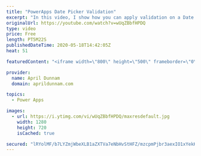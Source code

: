 ```yaml
---
title: "PowerApps Date Picker Validation"
excerpt: "In this video, I show how you can apply validation on a Date Picker control in PowerApps.  You can use this to restrict the selected date options to business days only, 3 days in the future, etc.    For step by step directions and code to copy and paste, please reference my corresponding blog post:"
originalUrl: https://youtube.com/watch?v=wUqZBbfHPDQ
type: video
price: Free
length: PT5M22S
publishedDateTime: 2020-05-18T14:42:05Z
heat: 51

featuredContent: "<iframe width=\"800\" height=\"500\" frameborder=\"0\" src=\"https://www.youtube.com/embed/wUqZBbfHPDQ\" allow=\"accelerometer; autoplay; encrypted-media; gyroscope; picture-in-picture\" allowfullscreen></iframe>"

provider:
  name: April Dunnam
  domain: aprildunnam.com

topics:
  - Power Apps

images:
  - url: https://i.ytimg.com/vi/wUqZBbfHPDQ/maxresdefault.jpg
    width: 1280
    height: 720
    isCached: true

secured: "lRYolMF/b7LYZmjWbeXLB1aZXTVa7eNbHvStHFZ/mzcpmPjbr3aexIO1xYekKtaFaMDDqHfxQgDu/3CEZh5UoJLBKRpc9jWP78Q8c8l+ySOXefXoRMdMAsv7iBDVSff0nP9GM2N5lpOVR3qWwkA/DuVBlrO4Ne56Lw0sgBcnEbtrMZ7P6ST44fywCjlW8fBcz3jNE/p6VPlGNzJK6pFtyULofWLKjEuDwWR4FR4UGoMlbOTVCZ6iUnFRW1IX+sxYL7GIfE7Wnq2GUrDmiivz6mY0IAfjRZpba2jNJZp4DWyy30D46rae3d+0TJWGA7ILS5OZ1vg6DKJIR2iLSrLS2Cvrqz4reaII6VXaFC00DGC4QDk3/B+BBh9NxLGtnBH3kbxwLghBG92bm+zTMV1czrq3ZDlWTATUjR6krl5jgoQ=;+461Oh4rOVbG8y5xsRW2Fg=="
---
```


